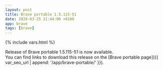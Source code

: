 ```yaml
---
layout: post
title: Brave portable 1.5.115-51
date: 2020-03-25 21:44:00 +0100
app: brave
tags: [brave]
---
```

{% include vars.html %}

Release of Brave portable 1.5.115-51 is now available.<br />
You can find links to download this release on the [Brave portable page]({{ var_seo_url | append: '/app/brave-portable/' }}).